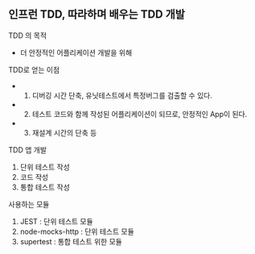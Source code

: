 ## 인프런 TDD, 따라하며 배우는 TDD 개발

TDD 의 목적

- 더 안정적인 어플리케이션 개발을 위해

TDD로 얻는 이점

- 1. 디버깅 시간 단축, 유닛테스트에서 특정버그를 검출할 수 있다.
- 2. 테스트 코드와 함께 작성된 어플리케이션이 되므로, 안정적인 App이 된다.
- 3. 재설계 시간의 단축 등

TDD 앱 개발

1. 단위 테스트 작성
2. 코드 작성
3. 통합 테스트 작성

사용하는 모듈

1. JEST : 단위 테스트 모듈
2. node-mocks-http : 단위 테스트 모듈
3. supertest : 통합 테스트 위한 모듈
